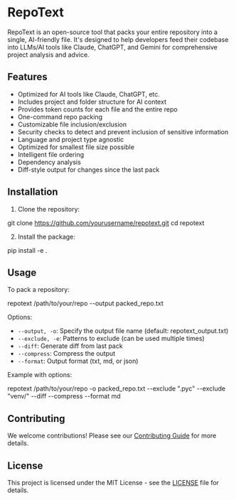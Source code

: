 # RepoText

RepoText is an open-source tool that packs your entire repository into a single, AI-friendly file. It's designed to help developers feed their codebase into LLMs/AI tools like Claude, ChatGPT, and Gemini for comprehensive project analysis and advice.

## Features

- Optimized for AI tools like Claude, ChatGPT, etc.
- Includes project and folder structure for AI context
- Provides token counts for each file and the entire repo
- One-command repo packing
- Customizable file inclusion/exclusion
- Security checks to detect and prevent inclusion of sensitive information
- Language and project type agnostic
- Optimized for smallest file size possible
- Intelligent file ordering
- Dependency analysis
- Diff-style output for changes since the last pack

## Installation

1. Clone the repository:

git clone https://github.com/yourusername/repotext.git
cd repotext

2. Install the package:

pip install -e .

## Usage

To pack a repository: 

repotext /path/to/your/repo --output packed_repo.txt

Options:
- `--output, -o`: Specify the output file name (default: repotext_output.txt)
- `--exclude, -e`: Patterns to exclude (can be used multiple times)
- `--diff`: Generate diff from last pack
- `--compress`: Compress the output
- `--format`: Output format (txt, md, or json)

Example with options:

repotext /path/to/your/repo -o packed_repo.txt --exclude ".pyc" --exclude "venv/" --diff --compress --format md

## Contributing

We welcome contributions! Please see our [Contributing Guide](CONTRIBUTING.md) for more details.

## License

This project is licensed under the MIT License - see the [LICENSE](LICENSE) file for details.